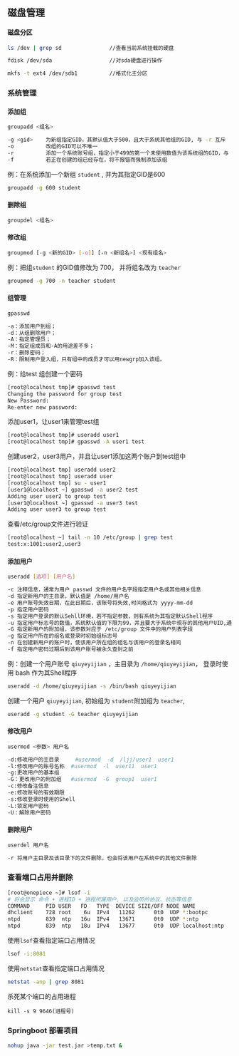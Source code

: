 ## 磁盘管理

####  磁盘分区

```bash
ls /dev | grep sd				//查看当前系统挂载的硬盘

fdisk /dev/sda					//对sda硬盘进行操作

mkfs -t ext4 /dev/sdb1			//格式化主分区


```

### 系统管理

#### 添加组

```bash
groupadd <组名>
```

```bash
-g <gid> 	为新组指定GID，其默认值大于500，且大于系统其他组的GID, 与 -r 互斥
-o       	改组的GID可以不唯一
-r			添加一个系统账号组，指定小于499的第一个未使用数值为该系统组的GID，与 -g 互斥、
-f			若正在创建的组已经存在，将不报错而强制添加该组
```

例：在系统添加一个新组 `student` , 并为其指定GID是600

```bash
groupadd -g 600 student
```

#### 删除组

```bash
groupdel <组名>
```

#### 修改组

```bash
groupmod [-g <新的GID> [-o]] [-n <新组名>] <现有组名>
```

例：把组`student`  的GID值修改为 700， 并将组名改为 `teacher`

```bash
groupmod -g 700 -n teacher student
```

#### 组管理

```bash
gpasswd
```

```bash
-a：添加用户到组；
-d：从组删除用户；
-A：指定管理员；
-M：指定组成员和-A的用途差不多；
-r：删除密码；
-R：限制用户登入组，只有组中的成员才可以用newgrp加入该组。
```

例：给test 组创建一个密码

```bash
[root@localhost tmp]# gpasswd test
Changing the password for group test
New Password:
Re-enter new password:
```

添加user1，让user1来管理test组

```bash
[root@localhost tmp]# useradd user1
[root@localhost tmp]# gpasswd -A user1 test
```

创建user2，user3用户，并且让user1添加这两个账户到test组中

```bash
[root@localhost tmp] useradd user2
[root@localhost tmp] useradd user
[root@localhost tmp] su - user1
[user1@localhost ~] gpasswd -a user2 test
Adding user user2 to group test
[user1@localhost ~] gpasswd -a user3 test
Adding user user3 to group test
```

查看/etc/group文件进行验证

```bash
[root@localhost ~] tail -n 10 /etc/group | grep test
test:x:1001:user2,user3
```



#### 添加用户

```bash
useradd [选项] [用户名]
```

```bash
-c 注释信息，通常为用户 passwd 文件的用户名字段指定用户名或其他相关信息
-d 指定新用户的主目录，默认值是 /home/用户名
-e 用户账号失效日期，在此日期后，该账号将失效,时间格式为 yyyy-mm-dd
-p 指定用户密码
-s 指定用户登录的默认Sehll环境，若不指定参数，则有系统为其指定默认Shell程序
-u 指定用户标志号的数值，系统默认值的下限为99，并且要大于系统中现存的其他用户UID,通常0-99的UID		值保留给系统账号
-G 指定新用户的附加组，该参数对应于 /etc/group 文件中的用户列表字段
-g 指定用户所在的组名或登录时初始组标志号
-n 在创建新用户的账户时，使该用户所在组的组名与该用户的登录名相同
-f 指定用户密码过期后到该用户账号被永久查封之前
```

例：创建一个用户账号 `qiuyeyijian` ，主目录为 `/home/qiuyeyijian`， 登录时使用 bash 作为其Shell程序

```bash
useradd -d /home/qiuyeyijian -s /bin/bash qiuyeyijian
```

创建一个用户 `qiuyeyijian`, 初始组为 `student`附加组为 `teacher`, 

```bash
useradd -g student -G teacher qiuyeyijian
```



#### 修改用户

```bash
usermod <参数> 用户名
```

```bash
-d:修改用户的主目录     #usermod  -d  /ljj/user1  user1
-l:修改用户的账号名称  #usermod  -l  user11  user1
-g:更改用户的基本组
-G：更改用户的附加组   #usermod  -G  group1  user1 
-c:修改备注信息
-e:修改账号的有效期限
-s:修改登录时使用的Shell  
-L:锁定用户密码
-U：解除用户密码
```



#### 删除用户

```bash
userdel 用户名
```

```bash
-r 将用户主目录及该目录下的文件删除，也会将该用户在系统中的其他文件删除
```





### 查看端口占用并删除

```bash
[root@onepiece ~]# lsof -i
# 将会显示 命令 + 进程ID + 进程所属用户, 以及监听的协议、状态等信息
COMMAND     PID USER   FD   TYPE  DEVICE SIZE/OFF NODE NAME
dhclient    728 root    6u  IPv4   11262      0t0  UDP *:bootpc
ntpd        839  ntp   16u  IPv4   13671      0t0  UDP *:ntp
ntpd        839  ntp   18u  IPv4   13677      0t0  UDP localhost:ntp
```

使用`lsof`查看指定端口占用情况

```bash
lsof -i:8081
```

使用`netstat`查看指定端口占用情况

```bash
netstat -anp | grep 8081
```

杀死某个端口的占用进程

```shell
kill -s 9 9646(进程号)
```



### Springboot 部署项目

```bash
nohup java -jar test.jar >temp.txt &
```

